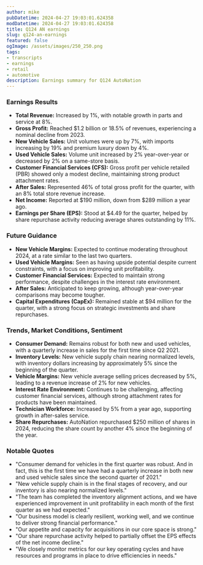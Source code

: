 ```yaml
---
author: mike
pubDatetime: 2024-04-27 19:03:01.624358
modDatetime: 2024-04-27 19:03:01.624358
title: Q124 AN earnings
slug: q124-an-earnings
featured: false
ogImage: /assets/images/250_250.png
tags:
- transcripts
- earnings
- retail
- automotive
description: Earnings summary for Q124 AutoNation
---
```

### Earnings Results
- **Total Revenue:** Increased by 1%, with notable growth in parts and service at 8%.
- **Gross Profit:** Reached $1.2 billion or 18.5% of revenues, experiencing a nominal decline from 2023.
- **New Vehicle Sales:** Unit volumes were up by 7%, with imports increasing by 19% and premium luxury down by 4%.
- **Used Vehicle Sales:** Volume unit increased by 2% year-over-year or decreased by 2% on a same-store basis.
- **Customer Financial Services (CFS):** Gross profit per vehicle retailed (PBR) showed only a modest decline, maintaining strong product attachment rates.
- **After Sales:** Represented 46% of total gross profit for the quarter, with an 8% total store revenue increase.
- **Net Income:** Reported at $190 million, down from $289 million a year ago.
- **Earnings per Share (EPS):** Stood at $4.49 for the quarter, helped by share repurchase activity reducing average shares outstanding by 11%.

### Future Guidance
- **New Vehicle Margins:** Expected to continue moderating throughout 2024, at a rate similar to the last two quarters.
- **Used Vehicle Margins:** Seen as having upside potential despite current constraints, with a focus on improving unit profitability.
- **Customer Financial Services:** Expected to maintain strong performance, despite challenges in the interest rate environment.
- **After Sales:** Anticipated to keep growing, although year-over-year comparisons may become tougher.
- **Capital Expenditures (CapEx):** Remained stable at $94 million for the quarter, with a strong focus on strategic investments and share repurchases.

### Trends, Market Conditions, Sentiment
- **Consumer Demand:** Remains robust for both new and used vehicles, with a quarterly increase in sales for the first time since Q2 2021.
- **Inventory Levels:** New vehicle supply chain nearing normalized levels, with inventory dollars increasing by approximately 5% since the beginning of the quarter.
- **Vehicle Margins:** New vehicle average selling prices decreased by 5%, leading to a revenue increase of 2% for new vehicles.
- **Interest Rate Environment:** Continues to be challenging, affecting customer financial services, although strong attachment rates for products have been maintained.
- **Technician Workforce:** Increased by 5% from a year ago, supporting growth in after-sales service.
- **Share Repurchases:** AutoNation repurchased $250 million of shares in 2024, reducing the share count by another 4% since the beginning of the year.

### Notable Quotes
- "Consumer demand for vehicles in the first quarter was robust. And in fact, this is the first time we have had a quarterly increase in both new and used vehicle sales since the second quarter of 2021."
- "New vehicle supply chain is in the final stages of recovery, and our inventory is also nearing normalized levels."
- "The team has completed the inventory alignment actions, and we have experienced improvement in unit profitability in each month of the first quarter as we had expected."
- "Our business model is clearly resilient, working well, and we continue to deliver strong financial performance."
- "Our appetite and capacity for acquisitions in our core space is strong."
- "Our share repurchase activity helped to partially offset the EPS effects of the net income decline."
- "We closely monitor metrics for our key operating cycles and have resources and programs in place to drive efficiencies in needs."